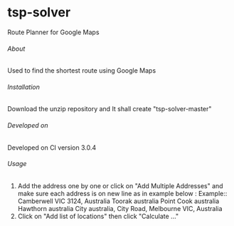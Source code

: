 # tsp-solver
Route Planner for Google Maps

###### About ######
Used to find the shortest route using Google Maps


###### Installation ######
Download the unzip repository and It shall create "tsp-solver-master"


###### Developed on ######
Developed on CI version 3.0.4


###### Usage ######
1. Add the address one by one or click on "Add Multiple Addresses" and make sure each address is on new line as in example below : 
    Example::
    Camberwell VIC 3124, Australia
    Toorak australia
    Point Cook australia
    Hawthorn australia
    City australia, City Road, Melbourne VIC, Australia
2. Click on "Add list of locations" then click "Calculate ..."


